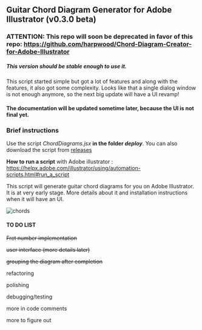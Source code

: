 ## Guitar Chord Diagram Generator for Adobe Illustrator (v0.3.0 beta)


### ATTENTION: This repo will soon be deprecated in favor of this repo: https://github.com/harpwood/Chord-Diagram-Creator-for-Adobe-Illustrator

##### This version should be stable enough to use it. 

This script started simple but got a lot of features and along with the features, it also got some complexity. Looks like that a single dialog window is not enough anymore, so the next big update will have a UI revamp!

#### The documentation will be updated sometime later, because the UI is not final yet. 



### Brief instructions

Use the script *ChordDiagrams.jsx*  **in the folder *deploy***.  You can also download the script from [releases](https://github.com/harpwood/Guitar-Chord-Diagram-Generator-for-Adobe-Illustrator/releases)

**How to run a script** with Adobe illustrator : https://helpx.adobe.com/illustrator/using/automation-scripts.html#run_a_script 



This script will generate guitar chord diagrams for you on Adobe Illustrator. It is at very early stage.  More details about it and installation instructions when it will have an UI.



![chords](https://www.mediafire.com/convkey/ad3b/542gwv4bs0cn4tn6g.jpg)





#### TO DO LIST 

~~Fret number implementation~~

~~user interface (more details later)~~

~~grouping the diagram after completion~~

refactoring

polishing

debugging/testing

more in code comments

more to figure out
